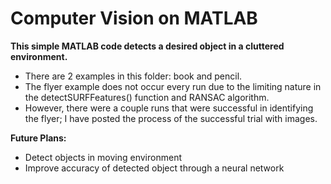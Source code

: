 # Computer Vision on MATLAB

**This simple MATLAB code detects a desired object in a cluttered environment.**  
- There are 2 examples in this folder: book and pencil.  
- The flyer example does not occur every run due to the limiting nature in the detectSURFFeatures() function and RANSAC algorithm.  
- However, there were a couple runs that were successful in identifying the flyer; I have posted the process of the successful trial with images.  
  
**Future Plans:**  
- Detect objects in moving environment
- Improve accuracy of detected object through a neural network
